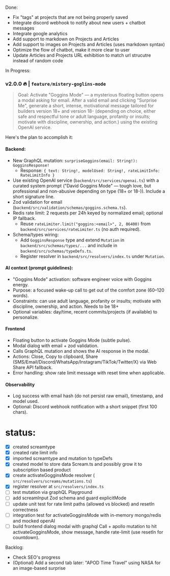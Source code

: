 Done:
- Fix "tags" at projects that are not being properly saved
- Integrate discord webhook to notify about new users + chatbot messages 
- Integrate google analytics
- Add support to markdown on Projects and Articles
- Add support to images on Projects and Articles (uses markdown syntax)
- Optimize the flow of chatbot, make it more clear to user
- Update Articles and Projects URL exhibition to match url strucutre instead of random code

In Progress:
### v2.0.0 🔥 | `feature/mistery-goglins-mode`
> Goal: Activate "Goggins Mode" — a mysterious floating button opens a modal asking for email. After a valid email and clicking "Surprise Me", generate a short, intense, motivational message tailored for builders version 18+ and version 18- (depending on choice, either safe and respectful tone or adult language, profanity or insults; motivate with discipline, ownership, and action.) using the existing OpenAI service.

Here's the plan to accomplish it:

#### Backend:
- New GraphQL mutation: `surpriseGoggins(email: String!): GogginsResponse!`
  - Response: `{ text: String!, modelUsed: String!, rateLimitInfo: RateLimitInfo }`
- Use existing OpenAI service (`backend/src/services/openai.ts`) with a curated system prompt ("David Goggins Mode" — tough love, but professional and non-abusive depending on type (18+ or 18-)). Include a short signature line.
- Zod validation for email (`backend/src/validation/schemas/goggins.schema.ts`).
- Redis rate limit: 2 requests per 24h keyed by normalized email; optional IP fallback.
  - Reuse `rateLimiter.limit("goggins:<email>", 2, 86400)` from `backend/src/services/rateLimiter.ts` (no auth required).
- Schema/types wiring:
  - Add `GogginsResponse` type and extend `Mutation` in `backend/src/schemas/types/...` and include in `backend/src/schemas/typeDefs.ts`.
  - Register resolver in `backend/src/resolvers/index.ts` under `Mutation`.

#### AI context (prompt guidelines):
- "Goggins Mode" activation: software engineer voice with Goggins energy.
- Purpose: a focused wake-up call to get out of the comfort zone (60–120 words).
- Constraints: can use adult language, profanity or insults; motivate with discipline, ownership, and action. Needs to be 18+
- Optional variables: day/time, recent commits/projects (if available) to personalize.

#### Frontend
- Floating button to activate Goggins Mode (subtle pulse).
- Modal dialog with email + zod validation.
- Calls GraphQL mutation and shows the AI response in the modal.
- Actions: Close, Copy to clipboard, Share (SMS/Email/Discord/WhatsApp/Instagram/TikTok/Twitter/X) via Web Share API fallback.
- Error handling: show rate limit message with reset time when applicable.

#### Observability
- Log success with email hash (do not persist raw email), timestamp, and model used.
- Optional: Discord webhook notification with a short snippet (first 100 chars).

# status:
- [X] created screamtype
- [X] created rate limit info
- [X] imported screamtype and mutation to typeDefs
- [X] created model to store data Scream.ts and possibly grow it to subscription based product
- [X] create activateGogginsMode resolver ( `src/resolvers/screams/mutations.ts`)
- [X] register resolver at `src/resolvers/index.ts`
- [ ] test mutation via graphQL Playground
- [ ] add screamInput Zod schema and guard explicitMode
- [ ] update unit test for rate limit paths (allowed vs blocked) and resetIn correctness
- [ ] integration test for activateGogginsMode with in-memory mongo/redis and mocked openAI  
- [ ] build frontend dialog modal with graphql Call + apollo mutation to hit activateGogginsMode, show message, handle rate-limit (use resetIn for countdown).

Backlog:
- Check SEO's progress
- (Optional) Add a second tab later: "APOD Time Travel" using NASA for an image-based surprise
